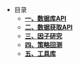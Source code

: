 <!-- docs/_sidebar.md --> 
- 目录
  - [**一、数据库API**](数据库API/DatabaseAPI.md)
  - [**二、数据获取API**](数据获取API/Data_capturingAPI.md)
  - [**三、因子研究**](因子研究/Factors_research.md)
  - [**四、策略回测**](策略回测/Strategy_backtest.md)
  - [**五、工具库**](工具库/Tools_lib.md)

